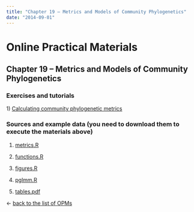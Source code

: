 ```yaml
---
title: "Chapter 19 – Metrics and Models of Community Phylogenetics"
date: "2014-09-01"
---
```


# **Online Practical Materials**

## Chapter 19 – Metrics and Models of Community Phylogenetics

### Exercises and tutorials

1) [Calculating community phylogenetic metrics](http://www.mpcm-evolution.com/practice/online-practical-material-chapter-19/chapter-19-1-calculating-community-phylogenetic-metrics-opm "Chapter 19: 1 Calculating community phylogenetic metrics OPM")

### Sources and example data (you need to download them to execute the materials above)

1) [metrics.R](http://www.mpcm-evolution.com/OPM/Chapter19_OPM/download/metrics.R "metrics.R")

2) [functions.R](http://www.mpcm-evolution.com/OPM/Chapter19_OPM/download/functions.R "functions.R")

3) [figures.R](http://www.mpcm-evolution.com/OPM/Chapter19_OPM/download/figures.R "figures.R")

4) [pglmm.R](http://www.mpcm-evolution.com/OPM/Chapter19_OPM/download/pglmm.R "pglmm.R")

5) [tables.pdf](http://www.mpcm-evolution.com/OPM/Chapter19_OPM/download/tables.pdf "tables.pdf")

← [back to the list of OPMs](http://www.mpcm-evolution.com/practice "Practice")
